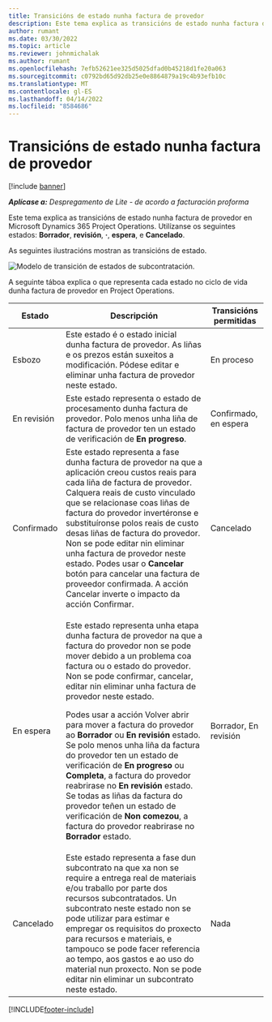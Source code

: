 ```yaml
---
title: Transicións de estado nunha factura de provedor
description: Este tema explica as transicións de estado nunha factura de provedor en Microsoft Dynamics 365 Project Operations.
author: rumant
ms.date: 03/30/2022
ms.topic: article
ms.reviewer: johnmichalak
ms.author: rumant
ms.openlocfilehash: 7efb52621ee325d5025dfad0b45218d1fe20a063
ms.sourcegitcommit: c0792bd65d92db25e0e8864879a19c4b93efb10c
ms.translationtype: MT
ms.contentlocale: gl-ES
ms.lasthandoff: 04/14/2022
ms.locfileid: "8584686"
---
```

# <a name="state-transitions-on-a-vendor-invoice"></a>Transicións de estado nunha factura de provedor

[!include [banner](../../includes/dataverse-preview.md)]

_**Aplícase a:** Despregamento de Lite - de acordo a facturación proforma_

Este tema explica as transicións de estado nunha factura de provedor en Microsoft Dynamics 365 Project Operations. Utilízanse os seguintes estados: **Borrador**, **revisión**, **·**, **espera**, e **Cancelado**.

As seguintes ilustracións mostran as transicións de estado.

![Modelo de transición de estados de subcontratación.](../media/VI_State_Model.jpg)

A seguinte táboa explica o que representa cada estado no ciclo de vida dunha factura de provedor en Project Operations.

| Estado | Descripción | Transicións permitidas |
| --- | --- | --- |
| Esbozo | Este estado é o estado inicial dunha factura de provedor. As liñas e os prezos están suxeitos a modificación. Pódese editar e eliminar unha factura de provedor neste estado. | En proceso |
| En revisión | Este estado representa o estado de procesamento dunha factura de provedor. Polo menos unha liña de factura de provedor ten un estado de verificación de **En progreso**. | Confirmado, en espera |
| Confirmado | Este estado representa a fase dunha factura de provedor na que a aplicación creou custos reais para cada liña de factura de provedor. Calquera reais de custo vinculado que se relacionase coas liñas de factura do provedor invertéronse e substituíronse polos reais de custo desas liñas de factura do provedor. Non se pode editar nin eliminar unha factura de provedor neste estado. Podes usar o **Cancelar** botón para cancelar una factura de proveedor confirmada. A acción Cancelar inverte o impacto da acción Confirmar. | Cancelado |
| En espera | <p>Este estado representa unha etapa dunha factura de provedor na que a factura do provedor non se pode mover debido a un problema coa factura ou o estado do provedor. Non se pode confirmar, cancelar, editar nin eliminar unha factura de provedor neste estado.</p><p>Podes usar a acción Volver abrir para mover a factura do provedor ao **Borrador** ou **En revisión** estado. Se polo menos unha liña da factura do provedor ten un estado de verificación de **En progreso** ou **Completa**, a factura do provedor reabrirase no **En revisión** estado. Se todas as liñas da factura do provedor teñen un estado de verificación de **Non comezou**, a factura do provedor reabrirase no **Borrador** estado.</p> | Borrador, En revisión |
| Cancelado | Este estado representa a fase dun subcontrato na que xa non se require a entrega real de materiais e/ou traballo por parte dos recursos subcontratados. Un subcontrato neste estado non se pode utilizar para estimar e empregar os requisitos do proxecto para recursos e materiais, e tampouco se pode facer referencia ao tempo, aos gastos e ao uso do material nun proxecto. Non se pode editar nin eliminar un subcontrato neste estado. | Nada |

[!INCLUDE[footer-include](../../includes/footer-banner.md)]
